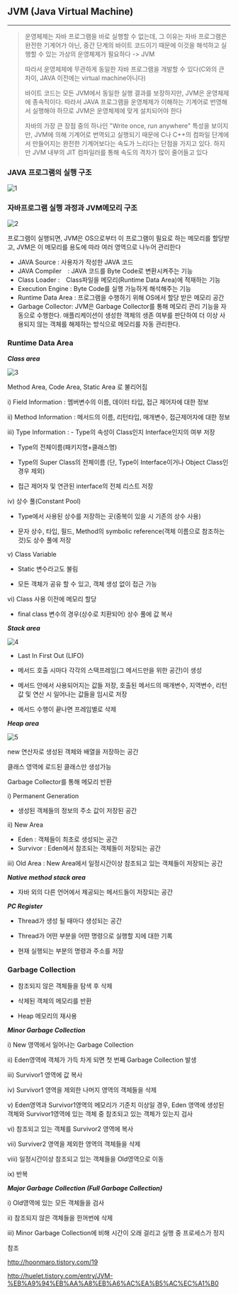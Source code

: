 ## JVM (Java Virtual Machine)
---

> 운영체제는 자바 프로그램을 바로 실행할 수 없는데, 그 이유는 자바 프로그램은 완전한 기계어가 아닌, 중간 단계의 바이트 코드이기 때문에 이것을 해석하고 실행할 수 있는 가상의 운영체제가 필요하다 -> JVM
>
> 따라서 운영체제에 무관하게 동일한 자바 프로그램을 개발할 수 있다(C와의 큰 차이, JAVA 이전에는 virtual machine아니다)
>
> 바이트 코드는 모든 JVM에서 동일한 실행 결과를 보장하지만, JVM은 운영체제에 종속적이다. 따라서 JAVA 프로그램을 운영체제가 이해하는 기계어로 번영해서 실행해야 하므로 JVM은 운영체제에 맞게 설치되어야 한다
>
> 자바의 가장 큰 장점 중의 하나인 "Write once, run anywhere" 특성을 보이지만, JVM에 의해 기계어로 번역되고 실행되기 때문에 C나 C++의 컴파일 단계에서 만들어지는 완전한 기계어보다는 속도가 느리다는 단점을 가지고 있다. 하지만 JVM 내부의 JIT 컴파일러를 통해 속도의 격차가 많이 줄어들고 있다

### JAVA 프로그램의 실행 구조

![1](./jvmexe.png)


### 자바프로그램 실행 과정과 JVM메모리 구조

![2](./jvm_struct.png)

프로그램이 실행되면, JVM은 OS으로부터 이 프로그램이 필요로 하는 메모리를 할당받고, JVM은 이 메모리를 용도에 따라 여러 영역으로 나누어 관리한다

- JAVA Source : 사용자가 작성한 JAVA 코드
- JAVA Compiler　: JAVA 코드를 Byte Code로 변환시켜주는 기능
- Class Loader :　Class파일을 메모리(Runtime Data Area)에 적재하는 기능
- Execution Engine : Byte Code를 실행 가능하게 해석해주는 기능
- Runtime Data Area : 프로그램을 수행하기 위해 OS에서 할당 받은 메모리 공간
- Garbage Collector: JVM은 Garbage Collector를 통해 메모리 관리 기능을 자동으로 수행한다. 애플리케이션이 생성한 객체의 생존 여부를 판단하여 더 이상 사용되지 않는 객체를 해제하는 방식으로 메모리를 자동 관리한다.




### Runtime Data Area

***Class area***

![3](./classarea.png)

Method Area, Code Area, Static Area 로 불리어짐

  i) Field Information : 멤버변수의 이름, 데이터 타입, 접근 제어자에 대한 정보

  ii) Method Information : 메서드의 이름, 리턴타입, 매개변수, 접근제어자에 대한 정보

  iii) Type Information : - Type의 속성이 Class인지 Interface인지의 여부 저장

- Type의 전체이름(패키지명+클래스명)

- Type의 Super Class의 전체이름 (단, Type이 Interface이거나 Object Class인 경우 제외)

- 접근 제어자 및 연관된 interface의 전체 리스트 저장

iv) 상수 풀(Constant Pool)

- Type에서 사용된 상수를 저장하는 곳(중복이 있을 시 기존의 상수 사용)

- 문자 상수, 타입, 필드, Method의 symbolic reference(객체 이름으로 참조하는 것)도 상수 풀에 저장

v) Class Variable

- Static 변수라고도 불림

- 모든 객체가 공유 할 수 있고, 객체 생성 없이 접근 가능

vi) Class 사용 이전에 메모리 할당

- final class 변수의 경우(상수로 치환되어) 상수 풀에 값 복사

***Stack area***

![4](./stack_area.png)

- Last In First Out (LIFO)

- 메서드 호출 시마다 각각의 스택프레임(그 메서드만을 위한 공간)이 생성

- 메서드 안에서 사용되어지는 값들 저장, 호출된 메서드의 매개변수, 지역변수, 리턴 값 및 연산 시 일어나는 값들을 임시로 저장

- 메서드 수행이 끝나면 프레임별로 삭제

***Heap area***

![5](./heap.png)

new 연산자로 생성된 객체와 배열을 저장하는 공간

클래스 영역에 로드된 클래스만 생성가능

Garbage Collector를 통해 메모리 반환

i) Permanent Generation
- 생성된 객체들의 정보의 주소 값이 저장된 공간

ii) New Area
- Eden : 객체들이 최초로 생성되는 공간
- Survivor : Eden에서 참조되는 객체들이 저장되는 공간

iii) Old Area : New Area에서 일정시간이상 참조되고 있는 객체들이 저장되는 공간

***Native method stack area***


- 자바 외의 다른 언어에서 제공되는 메서드들이 저장되는 공간


***PC Register***


- Thread가 생성 될 때마다 생성되는 공간

- Thread가 어떤 부분을 어떤 명령으로 실행할 지에 대한 기록

- 현재 실행되는 부분의 명령과 주소를 저장

### Garbage Collection


- 참조되지 않은 객체들을 탐색 후 삭제

- 삭제된 객체의 메모리를 반환

- Heap 메모리의 재사용



***Minor Garbage Collection***



i) New 영역에서 일어나는 Garbage Collection

ii) Eden영역에 객체가 가득 차게 되면 첫 번째 Garbage Collection 발생

iii) Survivor1 영역에 값 복사

iv) Survivor1 영역을 제외한 나머지 영역의 객체들을 삭제

v) Eden영역과 Survivor1영역의 메모리가 기준치 이상일 경우, Eden 영역에 생성된 객체와 Survivor1영역에 있는 객체 중 참조되고 있는 객체가 있는지 검사

vi) 참조되고 있는 객체를 Survivor2 영역에 복사

vii) Surviver2 영역을 제외한 영역의 객체들을 삭제

viii) 일정시간이상 참조되고 있는 객체들을 Old영역으로 이동

ix) 반복



***Major Garbage Collection (Full Garbage Collection)***


i) Old영역에 있는 모든 객체들을 검사

ii) 참조되지 않은 객체들을 한꺼번에 삭제

iii) Minor Garbage Collection에 비해 시간이 오래 걸리고 실행 중 프로세스가 정지


참조

http://hoonmaro.tistory.com/19

http://huelet.tistory.com/entry/JVM-%EB%A9%94%EB%AA%A8%EB%A6%AC%EA%B5%AC%EC%A1%B0
